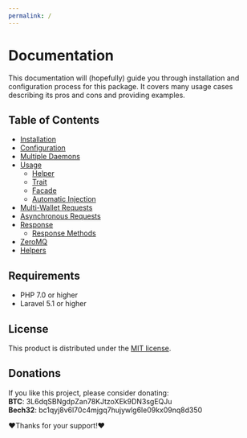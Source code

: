 ```yaml
---
permalink: /
---
```


Documentation
======================
This documentation will (hopefully) guide you through installation and configuration process for this package. It covers many usage cases describing its pros and cons and providing examples.

Table of Contents
-------------
* [Installation](00-installation.md)
* [Configuration](01-configuration.md)
* [Multiple Daemons](02-multiple-daemons.md)
* [Usage](03-usage.md)
  * [Helper](03-usage.md#helper)
  * [Trait](03-usage.md#trait)
  * [Facade](03-usage.md#facade)
  * [Automatic Injection](03-usage.md#automatic-injection)
* [Multi-Wallet Requests](04-multi-wallet.md)
* [Asynchronous Requests](05-async.md)
* [Response](06-response.md)
  * [Response Methods](06-response.md#response-methods)
* [ZeroMQ](07-zeromq.md)
* [Helpers](08-helpers.md)

## Requirements
* PHP 7.0 or higher
* Laravel 5.1 or higher

## License
This product is distributed under the [MIT license](https://github.com/denpamusic/laravel-bitcoinrpc/blob/master/LICENSE).

## Donations

If you like this project, please consider donating:<br>
**BTC**: 3L6dqSBNgdpZan78KJtzoXEk9DN3sgEQJu<br>
**Bech32**: bc1qyj8v6l70c4mjgq7hujywlg6le09kx09nq8d350

❤Thanks for your support!❤
